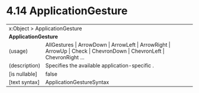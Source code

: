 <html dir="LTR" xmlns:mshelp="http://msdn.microsoft.com/mshelp" xmlns:ddue="http://ddue.schemas.microsoft.com/authoring/2003/5" xmlns:xlink="http://www.w3.org/1999/xlink" xmlns:tool="http://www.microsoft.com/tooltip">

<body>
 <input type="hidden" id="userDataCache" class="userDataStyle">
 <input type="hidden" id="hiddenScrollOffset">
 <img id="dropDownImage" style="display:none; height:0; width:0;" src="../local/drpdown.gif">
 <img id="dropDownHoverImage" style="display:none; height:0; width:0;" src="../local/drpdown_orange.gif">
 <img id="collapseImage" style="display:none; height:0; width:0;" src="../local/collapse.gif">
 <img id="expandImage" style="display:none; height:0; width:0;" src="../local/exp.gif">
 <img id="collapseAllImage" style="display:none; height:0; width:0;" src="../local/collall.gif">
 <img id="expandAllImage" style="display:none; height:0; width:0;" src="../local/expall.gif">
 <img id="copyImage" style="display:none; height:0; width:0;" src="../local/copycode.gif">
 <img id="copyHoverImage" style="display:none; height:0; width:0;" src="../local/copycodeHighlight.gif">
 <div id="header"><h1 class="heading">4.14 ApplicationGesture</h1></div>

 <div id="mainSection">
 <div id="mainBody">
 <div id="allHistory" class="saveHistory" onsave="saveAll()" onload="loadAll()"></div>
 <p xmlns:wsd="http://wsdev.schemas.microsoft.com/authoring/2008/2" xmlns:msxsl="urn:schemas-microsoft-com:xslt" xmlns:script="urn:script" xmlns:build="urn:build">
 </p>
 <div id="sectionSection0" class="section" name="collapseableSection">
 <content xmlns="http://ddue.schemas.microsoft.com/authoring/2003/5" xmlns:wsd="http://wsdev.schemas.microsoft.com/authoring/2008/2" xmlns:msxsl="urn:schemas-microsoft-com:xslt" xmlns:script="urn:script" xmlns:build="urn:build">
 </content>
 </div>
 <div id="sectionSection1" class="section" name="collapseableSection">
 <content xmlns="http://ddue.schemas.microsoft.com/authoring/2003/5" xmlns:wsd="http://wsdev.schemas.microsoft.com/authoring/2008/2" xmlns:msxsl="urn:schemas-microsoft-com:xslt" xmlns:script="urn:script" xmlns:build="urn:build">
 <table class="ProtocolAuthoredTable" xmlns="">
 <tr><td colspan="2">
<mshelp:link keywords="86913f34-aa06-4c94-9f09-83936a822fd8" tabindex="0">x:Object</mshelp:link> &gt; <mshelp:link keywords="51e3619a-65bf-4b01-a294-160f78e07838" tabindex="0">ApplicationGesture</mshelp:link> </td>
 </tr>
 <tr><td colspan="2">
 <b>
ApplicationGesture </b>
 </td>
 </tr>
 <tr><td><div class="indent0">(usage)</div></td>
 <td><mshelp:link keywords="708628cc-e292-4a83-ad28-ae547f62ea50" tabindex="0">AllGestures</mshelp:link> | <mshelp:link keywords="708628cc-e292-4a83-ad28-ae547f62ea50" tabindex="0">ArrowDown</mshelp:link> | <mshelp:link keywords="708628cc-e292-4a83-ad28-ae547f62ea50" tabindex="0">ArrowLeft</mshelp:link> | <mshelp:link keywords="708628cc-e292-4a83-ad28-ae547f62ea50" tabindex="0">ArrowRight</mshelp:link> | <mshelp:link keywords="708628cc-e292-4a83-ad28-ae547f62ea50" tabindex="0">ArrowUp</mshelp:link> | <mshelp:link keywords="708628cc-e292-4a83-ad28-ae547f62ea50" tabindex="0">Check</mshelp:link> | <mshelp:link keywords="708628cc-e292-4a83-ad28-ae547f62ea50" tabindex="0">ChevronDown</mshelp:link> | <mshelp:link keywords="708628cc-e292-4a83-ad28-ae547f62ea50" tabindex="0">ChevronLeft</mshelp:link> | <mshelp:link keywords="708628cc-e292-4a83-ad28-ae547f62ea50" tabindex="0">ChevronRight</mshelp:link> ... </td>
 </tr>
 <tr><td><div class="indent0">(description)</div></td>
 <td>Specifies the available application-specific . </td>
 </tr>
 <tr><td><div class="indent0">[is nullable]</div></td>
 <td>false </td>
 </tr>
 <tr><td><div class="indent0">[text syntax]</div></td>
 <td><mshelp:link keywords="708628cc-e292-4a83-ad28-ae547f62ea50" tabindex="0">ApplicationGestureSyntax</mshelp:link> </td>
 </tr>
</table>
 </content>
 </div>
 <!--[if gte IE 5]>
 <tool:tip element="languageFilterToolTip" avoidmouse="false"/>
 <![endif]-->
 </div>
 <a name="feedback"></a><span></span>
 </div>
</body></html>
